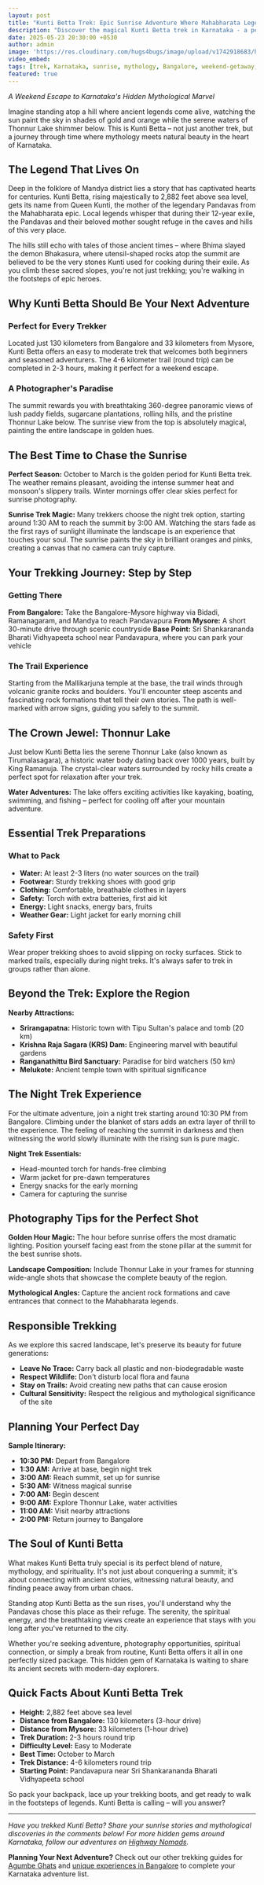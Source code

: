 ```yaml
---
layout: post
title: "Kunti Betta Trek: Epic Sunrise Adventure Where Mahabharata Legends Come Alive"
description: "Discover the magical Kunti Betta trek in Karnataka - a perfect weekend getaway from Bangalore featuring ancient Pandava legends, stunning sunrise views, and adventures at Thonnur Lake."
date: 2025-05-23 20:30:00 +0530
author: admin
image: 'https://res.cloudinary.com/hugs4bugs/image/upload/v1742918683/highway_nomads/kunti-betta-sunrise-trek-karnataka.jpg'
video_embed: 
tags: [trek, Karnataka, sunrise, mythology, Bangalore, weekend-getaway, adventure, Mahabharata, hills]
featured: true
---
```


*A Weekend Escape to Karnataka's Hidden Mythological Marvel*

Imagine standing atop a hill where ancient legends come alive, watching the sun paint the sky in shades of gold and orange while the serene waters of Thonnur Lake shimmer below. This is Kunti Betta – not just another trek, but a journey through time where mythology meets natural beauty in the heart of Karnataka.

## The Legend That Lives On

Deep in the folklore of Mandya district lies a story that has captivated hearts for centuries. Kunti Betta, rising majestically to 2,882 feet above sea level, gets its name from Queen Kunti, the mother of the legendary Pandavas from the Mahabharata epic. Local legends whisper that during their 12-year exile, the Pandavas and their beloved mother sought refuge in the caves and hills of this very place.

The hills still echo with tales of those ancient times – where Bhima slayed the demon Bhakasura, where utensil-shaped rocks atop the summit are believed to be the very stones Kunti used for cooking during their exile. As you climb these sacred slopes, you're not just trekking; you're walking in the footsteps of epic heroes.

## Why Kunti Betta Should Be Your Next Adventure

### **Perfect for Every Trekker**
Located just 130 kilometers from Bangalore and 33 kilometers from Mysore, Kunti Betta offers an easy to moderate trek that welcomes both beginners and seasoned adventurers. The 4-6 kilometer trail (round trip) can be completed in 2-3 hours, making it perfect for a weekend escape.

### **A Photographer's Paradise**
The summit rewards you with breathtaking 360-degree panoramic views of lush paddy fields, sugarcane plantations, rolling hills, and the pristine Thonnur Lake below. The sunrise view from the top is absolutely magical, painting the entire landscape in golden hues.

## The Best Time to Chase the Sunrise

**Perfect Season:** October to March is the golden period for Kunti Betta trek. The weather remains pleasant, avoiding the intense summer heat and monsoon's slippery trails. Winter mornings offer clear skies perfect for sunrise photography.

**Sunrise Trek Magic:** Many trekkers choose the night trek option, starting around 1:30 AM to reach the summit by 3:00 AM. Watching the stars fade as the first rays of sunlight illuminate the landscape is an experience that touches your soul. The sunrise paints the sky in brilliant oranges and pinks, creating a canvas that no camera can truly capture.

## Your Trekking Journey: Step by Step

### **Getting There**
**From Bangalore:** Take the Bangalore-Mysore highway via Bidadi, Ramanagaram, and Mandya to reach Pandavapura
**From Mysore:** A short 30-minute drive through scenic countryside
**Base Point:** Sri Shankarananda Bharati Vidhyapeeta school near Pandavapura, where you can park your vehicle

### **The Trail Experience**
Starting from the Mallikarjuna temple at the base, the trail winds through volcanic granite rocks and boulders. You'll encounter steep ascents and fascinating rock formations that tell their own stories. The path is well-marked with arrow signs, guiding you safely to the summit.

## The Crown Jewel: Thonnur Lake

Just below Kunti Betta lies the serene Thonnur Lake (also known as Tirumalasagara), a historic water body dating back over 1000 years, built by King Ramanuja. The crystal-clear waters surrounded by rocky hills create a perfect spot for relaxation after your trek.

**Water Adventures:** The lake offers exciting activities like kayaking, boating, swimming, and fishing – perfect for cooling off after your mountain adventure.

## Essential Trek Preparations

### **What to Pack**
- **Water:** At least 2-3 liters (no water sources on the trail)
- **Footwear:** Sturdy trekking shoes with good grip
- **Clothing:** Comfortable, breathable clothes in layers
- **Safety:** Torch with extra batteries, first aid kit
- **Energy:** Light snacks, energy bars, fruits
- **Weather Gear:** Light jacket for early morning chill

### **Safety First**
Wear proper trekking shoes to avoid slipping on rocky surfaces. Stick to marked trails, especially during night treks. It's always safer to trek in groups rather than alone.

## Beyond the Trek: Explore the Region

**Nearby Attractions:**
- **Srirangapatna:** Historic town with Tipu Sultan's palace and tomb (20 km)
- **Krishna Raja Sagara (KRS) Dam:** Engineering marvel with beautiful gardens
- **Ranganathittu Bird Sanctuary:** Paradise for bird watchers (50 km)
- **Melukote:** Ancient temple town with spiritual significance

## The Night Trek Experience

For the ultimate adventure, join a night trek starting around 10:30 PM from Bangalore. Climbing under the blanket of stars adds an extra layer of thrill to the experience. The feeling of reaching the summit in darkness and then witnessing the world slowly illuminate with the rising sun is pure magic.

**Night Trek Essentials:**
- Head-mounted torch for hands-free climbing
- Warm jacket for pre-dawn temperatures
- Energy snacks for the early morning
- Camera for capturing the sunrise

## Photography Tips for the Perfect Shot

**Golden Hour Magic:** The hour before sunrise offers the most dramatic lighting. Position yourself facing east from the stone pillar at the summit for the best sunrise shots.

**Landscape Composition:** Include Thonnur Lake in your frames for stunning wide-angle shots that showcase the complete beauty of the region.

**Mythological Angles:** Capture the ancient rock formations and cave entrances that connect to the Mahabharata legends.

## Responsible Trekking

As we explore this sacred landscape, let's preserve its beauty for future generations:
- **Leave No Trace:** Carry back all plastic and non-biodegradable waste
- **Respect Wildlife:** Don't disturb local flora and fauna
- **Stay on Trails:** Avoid creating new paths that can cause erosion
- **Cultural Sensitivity:** Respect the religious and mythological significance of the site

## Planning Your Perfect Day

**Sample Itinerary:**
- **10:30 PM:** Depart from Bangalore
- **1:30 AM:** Arrive at base, begin night trek
- **3:00 AM:** Reach summit, set up for sunrise
- **5:30 AM:** Witness magical sunrise
- **7:00 AM:** Begin descent
- **9:00 AM:** Explore Thonnur Lake, water activities
- **11:00 AM:** Visit nearby attractions
- **2:00 PM:** Return journey to Bangalore

## The Soul of Kunti Betta

What makes Kunti Betta truly special is its perfect blend of nature, mythology, and spirituality. It's not just about conquering a summit; it's about connecting with ancient stories, witnessing natural beauty, and finding peace away from urban chaos.

Standing atop Kunti Betta as the sun rises, you'll understand why the Pandavas chose this place as their refuge. The serenity, the spiritual energy, and the breathtaking views create an experience that stays with you long after you've returned to the city.

Whether you're seeking adventure, photography opportunities, spiritual connection, or simply a break from routine, Kunti Betta offers it all in one perfectly sized package. This hidden gem of Karnataka is waiting to share its ancient secrets with modern-day explorers.

## Quick Facts About Kunti Betta Trek

- **Height:** 2,882 feet above sea level
- **Distance from Bangalore:** 130 kilometers (3-hour drive)
- **Distance from Mysore:** 33 kilometers (1-hour drive)
- **Trek Duration:** 2-3 hours round trip
- **Difficulty Level:** Easy to Moderate
- **Best Time:** October to March
- **Trek Distance:** 4-6 kilometers round trip
- **Starting Point:** Pandavapura near Sri Shankarananda Bharati Vidhyapeeta school

So pack your backpack, lace up your trekking boots, and get ready to walk in the footsteps of legends. Kunti Betta is calling – will you answer?

---

*Have you trekked Kunti Betta? Share your sunrise stories and mythological discoveries in the comments below! For more hidden gems around Karnataka, follow our adventures on [Highway Nomads](https://highwaynomads.org).*

**Planning Your Next Adventure?** Check out our other trekking guides for [Agumbe Ghats](/post/where-beauty-meets-curve-exploring-agumbe-ghats/) and [unique experiences in Bangalore](/post/unique-things-to-do-in-bangalore/) to complete your Karnataka adventure list.